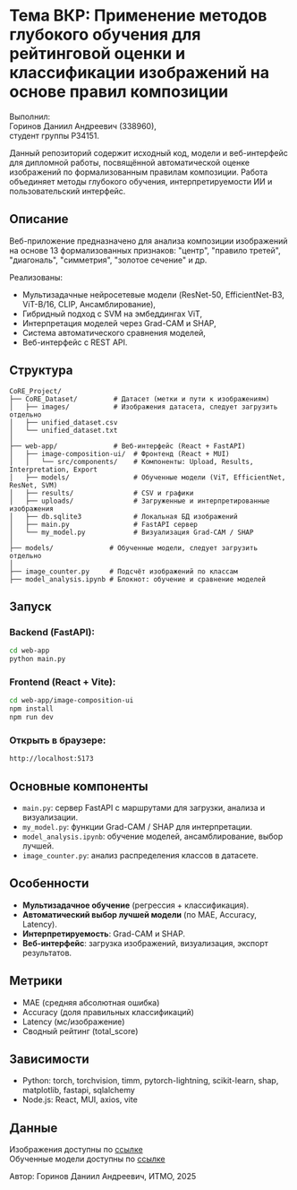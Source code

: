 # Тема ВКР: Применение методов глубокого обучения для рейтинговой оценки и классификации изображений на основе правил композиции
Выполнил:\
Горинов Даниил Андреевич (338960),\
студент группы P34151.

Данный репозиторий содержит исходный код, модели и веб-интерфейс для дипломной работы, посвящённой автоматической оценке изображений по формализованным правилам композиции. Работа объединяет методы глубокого обучения, интерпретируемости ИИ и пользовательский интерфейс.

## Описание

Веб-приложение предназначено для анализа композиции изображений на основе 13 формализованных признаков: "центр", "правило третей", "диагональ", "симметрия", "золотое сечение" и др.

Реализованы:
- Мультизадачные нейросетевые модели (ResNet-50, EfficientNet-B3, ViT-B/16, CLIP, Ансамблирование),
- Гибридный подход с SVM на эмбеддингах ViT,
- Интерпретация моделей через Grad-CAM и SHAP,
- Система автоматического сравнения моделей,
- Веб-интерфейс с REST API.

## Структура

```
CoRE_Project/
├── CoRE_Dataset/         # Датасет (метки и пути к изображениям)
│   ├── images/           # Изображения датасета, следует загрузить отдельно
│   ├── unified_dataset.csv
│   └── unified_dataset.txt
│
├── web-app/              # Веб-интерфейс (React + FastAPI)
│   ├── image-composition-ui/  # Фронтенд (React + MUI)
│   │   └── src/components/    # Компоненты: Upload, Results, Interpretation, Export
│   ├── models/                # Обученные модели (ViT, EfficientNet, ResNet, SVM)
│   ├── results/               # CSV и графики
│   ├── uploads/               # Загруженные и интерпретированные изображения
│   ├── db.sqlite3             # Локальная БД изображений
│   ├── main.py                # FastAPI сервер
│   └── my_model.py            # Визуализация Grad-CAM / SHAP
│
├── models/              # Обученные модели, следует загрузить отдельно
│
├── image_counter.py     # Подсчёт изображений по классам
├── model_analysis.ipynb # Блокнот: обучение и сравнение моделей
```

## Запуск

### Backend (FastAPI):
```bash
cd web-app
python main.py
```

### Frontend (React + Vite):
```bash
cd web-app/image-composition-ui
npm install
npm run dev
```

### Открыть в браузере:
```
http://localhost:5173
```

## Основные компоненты

- `main.py`: сервер FastAPI с маршрутами для загрузки, анализа и визуализации.
- `my_model.py`: функции Grad-CAM / SHAP для интерпретации.
- `model_analysis.ipynb`: обучение моделей, ансамблирование, выбор лучшей.
- `image_counter.py`: анализ распределения классов в датасете.

## Особенности

- **Мультизадачное обучение** (регрессия + классификация).
- **Автоматический выбор лучшей модели** (по MAE, Accuracy, Latency).
- **Интерпретируемость**: Grad-CAM и SHAP.
- **Веб-интерфейс**: загрузка изображений, визуализация, экспорт результатов.

## Метрики

- MAE (средняя абсолютная ошибка)
- Accuracy (доля правильных классификаций)
- Latency (мс/изображение)
- Сводный рейтинг (total_score)

## Зависимости

- Python: torch, torchvision, timm, pytorch-lightning, scikit-learn, shap, matplotlib, fastapi, sqlalchemy
- Node.js: React, MUI, axios, vite

## Данные

Изображения доступны по [ссылке](https://drive.google.com/drive/folders/15MMHcjJzhz1uHRRJgf05vPD4ZM5i1Vii?usp=sharing)\
Обученные модели доступны по [ссылке](https://drive.google.com/drive/folders/1UW7aF9RBmEQCFEkt0yUwP56WKVXhyHfX?usp=sharing)

Автор: Горинов Даниил Андреевич, ИТМО, 2025